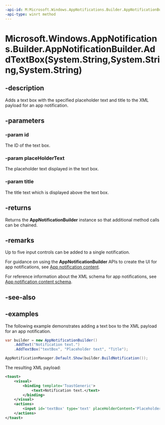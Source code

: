 ```yaml
---
-api-id: M:Microsoft.Windows.AppNotifications.Builder.AppNotificationBuilder.AddTextBox(System.String,System.String,System.String)
-api-type: winrt method
---
```


# Microsoft.Windows.AppNotifications.Builder.AppNotificationBuilder.AddTextBox(System.String,System.String,System.String)

<!--
public Microsoft.Windows.AppNotifications.Builder.AppNotificationBuilder AddTextBox (string id, string placeHolderText, string title);
-->


## -description

Adds a text box with the specified placeholder text and title to the XML payload for an app notification.

## -parameters

### -param id

The ID of the text box.

### -param placeHolderText

The placeholder text displayed in the text box.

### -param title

The title text which is displayed above the text box.

## -returns

Returns the **AppNotificationBuilder** instance so that additional method calls can be chained.

## -remarks

Up to five input controls can be added to a single notification.

For guidance on using the **AppNotificationBuilder** APIs to create the UI for app notifications, see [App notification content](/windows/apps/design/shell/tiles-and-notifications/adaptive-interactive-toasts).

For reference information about the XML schema for app notifications, see [App notification content schema](/windows/apps/design/shell/tiles-and-notifications/toast-schema).

## -see-also

## -examples

The following example demonstrates adding a text box to the XML payload for an app notification. 

```csharp
var builder = new AppNotificationBuilder()
    .AddText("Notification text.")
    .AddTextBox("textBox", "Placeholder text", "Title");

AppNotificationManager.Default.Show(builder.BuildNotification());
```

The resulting XML payload:

```xml
<toast>
    <visual>
        <binding template='ToastGeneric'>
            <text>Notification text.</text>
        </binding>
    </visual>
    <actions>
        <input id='textBox' type='text' placeHolderContent='Placeholder text' title='Title'/>
    </actions>
</toast>
```


